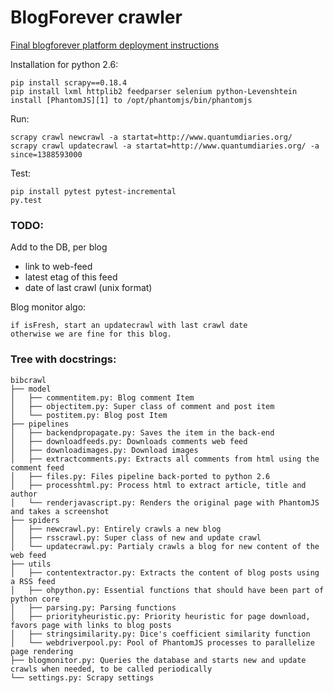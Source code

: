 # BlogForever crawler

[Final blogforever platform deployment instructions](http://blogforever.eu/wp-content/uploads/2013/10/repository-deployment-instructions.pdf)

Installation for python 2.6:

    pip install scrapy==0.18.4
    pip install lxml httplib2 feedparser selenium python-Levenshtein
    install [PhantomJS][1] to /opt/phantomjs/bin/phantomjs

Run:

    scrapy crawl newcrawl -a startat=http://www.quantumdiaries.org/
    scrapy crawl updatecrawl -a startat=http://www.quantumdiaries.org/ -a since=1388593000
Test:

    pip install pytest pytest-incremental
    py.test

[1]: http://phantomjs.org/download.html


### TODO:

Add to the DB, per blog

- link to web-feed
- latest etag of this feed
- date of last crawl (unix format)

Blog monitor algo:

    if isFresh, start an updatecrawl with last crawl date
    otherwise we are fine for this blog.


### Tree with docstrings:

    bibcrawl
    ├── model
    │   ├── commentitem.py: Blog comment Item
    │   ├── objectitem.py: Super class of comment and post item
    │   └── postitem.py: Blog post Item
    ├── pipelines
    │   ├── backendpropagate.py: Saves the item in the back-end
    │   ├── downloadfeeds.py: Downloads comments web feed
    │   ├── downloadimages.py: Download images
    │   ├── extractcomments.py: Extracts all comments from html using the comment feed
    │   ├── files.py: Files pipeline back-ported to python 2.6
    │   ├── processhtml.py: Process html to extract article, title and author
    │   └── renderjavascript.py: Renders the original page with PhantomJS and takes a screenshot
    ├── spiders
    │   ├── newcrawl.py: Entirely crawls a new blog
    │   ├── rsscrawl.py: Super class of new and update crawl
    │   └── updatecrawl.py: Partialy crawls a blog for new content of the web feed
    ├── utils
    │   ├── contentextractor.py: Extracts the content of blog posts using a RSS feed
    │   ├── ohpython.py: Essential functions that should have been part of python core
    │   ├── parsing.py: Parsing functions
    │   ├── priorityheuristic.py: Priority heuristic for page download, favors page with links to blog posts
    │   ├── stringsimilarity.py: Dice's coefficient similarity function
    │   └── webdriverpool.py: Pool of PhantomJS processes to parallelize page rendering
    ├── blogmonitor.py: Queries the database and starts new and update crawls when needed, to be called periodically
    └── settings.py: Scrapy settings
